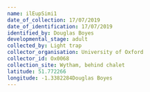 ```yaml
---
name: ilEupSimi1
date_of_collection: 17/07/2019
date_of_identification: 17/07/2019
identified_by: Douglas Boyes
developmental_stage: adult
collected_by: Light trap
collector_organisation: University of Oxford
collector_id: Ox0068
collection_site: Wytham, behind chalet
latitude: 51.772266
longitude: -1.3382284Douglas Boyes
---
```

